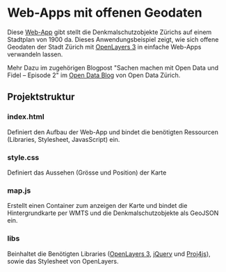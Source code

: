 # Web-Apps mit offenen Geodaten

Diese [Web-App](http://ogd.flaneur.io/sachen_e2) gibt stellt die Denkmalschutzobjekte Zürichs auf einem Stadtplan von 1900 da. Dieses Anwendungsbeispiel zeigt, wie sich offene Geodaten der Stadt Zürich mit [OpenLayers 3](http://openlayers.org/) in einfache Web-Apps verwandeln lassen. 

Mehr Dazu im zugehörigen Blogpost "Sachen machen mit Open Data und Fidel – Episode 2" im [Open Data Blog](https://www.stadt-zuerich.ch/portal/de/index/ogd/blog.html) von Open Data Zürich.

## Projektstruktur
### index.html
Definiert den Aufbau der Web-App und bindet die benötigten Ressourcen (Libraries, Stylesheet, JavasScript) ein.
### style.css
Definiert das Aussehen (Grösse und Position) der Karte
### map.js
Erstellt einen Container zum anzeigen der Karte und bindet die Hintergrundkarte per WMTS und die Denkmalschutzobjekte als GeoJSON ein.
### libs
Beinhaltet die Benötigten Libraries ([OpenLayers 3](http://openlayers.org/), [jQuery](http://jquery.org/) und [Proj4js](http://proj4js.org/)), sowie das Stylesheet von OpenLayers.